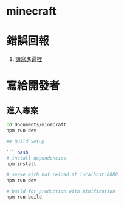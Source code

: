 # minecraft

# 錯誤回報

1. [請寫進這裡](https://github.com/Hans-lee-2006/minecraft/issues)

# 寫給開發者

## 進入專案

``` bash
cd Documents/minecraft
npm run dev

## Build Setup

``` bash
# install dependencies
npm install

# serve with hot reload at localhost:8080
npm run dev

# build for production with minification
npm run build
